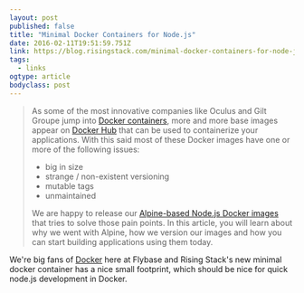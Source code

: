 ```yaml
---
layout: post 
published: false 
title: "Minimal Docker Containers for Node.js" 
date: 2016-02-11T19:51:59.751Z 
link: https://blog.risingstack.com/minimal-docker-containers-for-node-js/ 
tags:
  - links
ogtype: article 
bodyclass: post 
---
```


> As some of the most innovative companies like Oculus and Gilt Groupe jump into [Docker containers](https://blog.risingstack.com/shipping-node-js-applications-with-docker-and-codeship/), more and more base images appear on [Docker Hub](http://hub.docker.com/) that can be used to containerize your applications. With this said most of these Docker images have one or more of the following issues:
> 
> - big in size
> - strange / non-existent versioning
> - mutable tags
> - unmaintained
> 
> We are happy to release our [Alpine-based Node.js Docker images](https://hub.docker.com/r/risingstack/alpine/tags/) that tries to solve those pain points. In this article, you will learn about why we went with Alpine, how we version our images and how you can start building applications using them today.

We're big fans of [Docker](http://blog.flybase.io/2015/12/10/docker-intro-for-node-developers/) here at Flybase and Rising Stack's new minimal docker container has a nice small footprint, which should be nice for quick node.js development in Docker.
